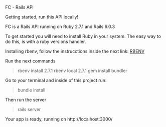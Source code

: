 FC - Rails API

Getting started, run this API locally!

FC is a Rails API running on Ruby 2.7.1 and Rails 6.0.3

To get started you will need to install Ruby in your system. The easy way to do this, is with a ruby versions handler.

Installing rbenv, follow the instrucctions inside the next link:
[RBENV](https://github.com/rbenv/rbenv)

Run the next commands

> rbenv install 2.7.1
> rbenv local 2.7.1
> gem install bundler

Go to your terminal and inside of this project run:

> bundle install

Then run the server
> rails server

Your app is ready, running on http://localhost:3000/
